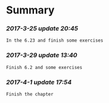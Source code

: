 Summary
==============================

### *2017-3-25 update 20:45*

	In the 6.23 and finish some exercises

### *2017-3-29 update 13:40*

	Finish 6.2 and some exercises


### *2017-4-1 update 17:54*
	Finish the chapter
	

